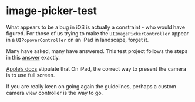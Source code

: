 # image-picker-test

What appears to be a bug in iOS is actually a constraint - who would have figured. For those of us trying to make the `UIImagePickerController` appear in a `UIPopoverController` on an iPad in landscape, forget it. 

Many have asked, many have answered. This test project follows the steps in this [answer](http://stackoverflow.com/a/20468336/883413) exactly.

[Apple’s docs](https://developer.apple.com/library/ios/documentation/UIKit/Reference/UIImagePickerController_Class/index.html) stipulate that On iPad, the correct way to present the camera is to use full screen.

If you are really keen on going again the guidelines, perhaps a custom camera view controller is the way to go.